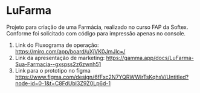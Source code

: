 # LuFarma
Projeto para criação de uma Farmácia, realizado no curso FAP da Softex.
Conforme foi solicitado com código para impressão apenas no console.

1. Link do Fluxograma de operação: https://miro.com/app/board/uXjVK0JmJlc=/
2. Link da apresentação de marketing: https://gamma.app/docs/LuFarma-Sua-Farmacia--gxspss2z6zwnh51
3. Link para o prototipo no figma https://www.figma.com/design/6fFxc2N7YQRWWlrTsKqhsV/Untitled?node-id=0-1&t=C8FdUbl3Z9Z0Lp6d-1

